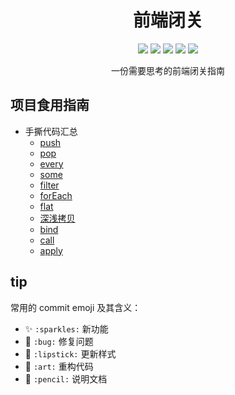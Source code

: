 <h1 align=center>前端闭关</h1>

<p align="center">
    <img src="https://img.shields.io/badge/JavaScript-important"/>
    <img src="https://img.shields.io/badge/TypeScript-brightgreen"/>
    <img src="https://img.shields.io/badge/Vue-blue"/>
    <img src="https://img.shields.io/badge/version-0.0.2-blue"/>
    <img src="https://img.shields.io/badge/node-14.0.0-brightgreen"/>
</p>
<p align=center>一份需要思考的前端闭关指南</p>

## 项目食用指南

* 手撕代码汇总
  + [push](/warehouse/js/1.html#push)
  + [pop](/warehouse/js/1.html#pop)
  + [every](/warehouse/js/1.html#every)
  + [some](/warehouse/js/1.html#some)
  + [filter](/warehouse/js/1.html#filter)
  + [forEach](/warehouse/js/1.html#foreach)
  + [flat](/warehouse/js/1.html#flat)
  + [深浅拷贝](/warehouse/js/1.html#深浅拷贝)
  + [bind](/warehouse/js/1.html#bind)
  + [call](/warehouse/js/1.html#call)
  + [apply](/warehouse/js/1.html#apply)

## tip

常用的 commit emoji 及其含义：

- ✨ `:sparkles:` 新功能
- 🐛 `:bug:` 修复问题
- 💄 `:lipstick:` 更新样式
- 🎨 `:art:` 重构代码
- 📝 `:pencil:` 说明文档
